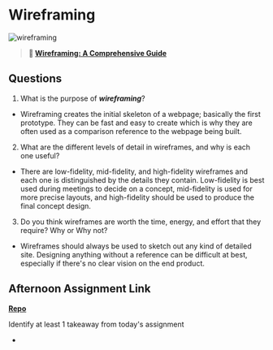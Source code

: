 # Wireframing

![wireframing](https://bcw.blob.core.windows.net/public/img/courses/2293087935019893)

> **📖 [Wireframing: A Comprehensive Guide](https://codeworksacademy.com/fs-student-guide/resources/wk1/06-Wireframing)**

## Questions

1. What is the purpose of ***wireframing***? 

- Wireframing creates the initial skeleton of a webpage; basically the first prototype. They can be fast and easy to create which is why they are often used as a comparison reference to the webpage being built.

2. What are the different levels of detail in wireframes, and why is each one useful?

- There are low-fidelity, mid-fidelity, and high-fidelity wireframes and each one is distinguished by the details they contain. Low-fidelity is best used during meetings to decide on a concept, mid-fidelity is used for more precise layouts, and high-fidelity should be used to produce the final concept design.

3. Do you think wireframes are worth the time, energy, and effort that they require? Why or Why not?

- Wireframes should always be used to sketch out any kind of detailed site. Designing anything without a reference can be difficult at best, especially if there's no clear vision on the end product.

## Afternoon Assignment Link

**[Repo](https://github.com/doctorgrant99/<ASSIGNMENT_REPO>)**

Identify at least 1 takeaway from today's assignment

- 